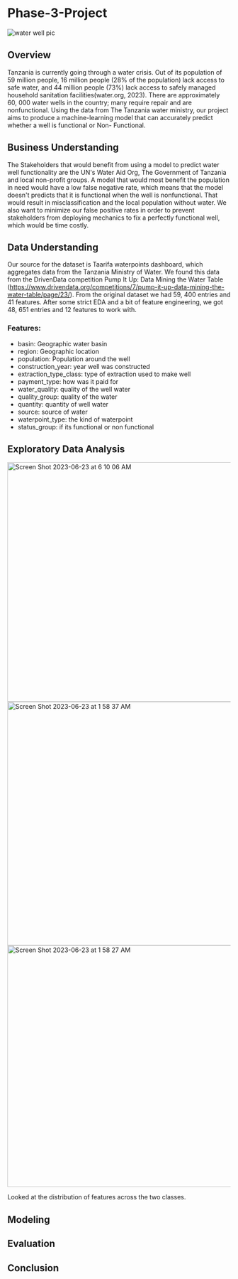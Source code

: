 # Phase-3-Project
![water well pic](https://github.com/LeebeeNYC/Phase-3-Project/assets/128645674/ae8b4f3e-4341-4c0c-900f-f2040306a0e7)
## Overview

Tanzania is currently going through a water crisis. Out of its population of 59 million people, 16 million people (28% of the population) lack access to safe water, and 44 million people (73%) lack access to safely managed household sanitation facilities(water.org, 2023). There are approximately 60, 000 water wells in the country; many require repair and are nonfunctional. Using the data from The Tanzania water ministry, our project aims to produce a machine-learning model that can accurately predict whether a well is functional or Non- Functional. 


## Business Understanding
The Stakeholders that would benefit from using a model to predict water well functionality are the UN's Water Aid Org, The Government of Tanzania and local non-profit groups. A model that would most benefit the population in need would have a low false negative rate, which means that the model doesn't predicts that it is functional when the well is nonfunctional. That would result in misclassification and the local population without water. 
We also want to minimize our false positive rates in order to prevent stakeholders from deploying mechanics to fix a perfectly functional well, which would be time costly. 

## Data Understanding
Our source for the dataset is Taarifa waterpoints dashboard, which aggregates data from the Tanzania Ministry of Water. We found this data from the DrivenData competition Pump It Up: Data Mining the Water Table (https://www.drivendata.org/competitions/7/pump-it-up-data-mining-the-water-table/page/23/).
From the original dataset we had 59, 400 entries and 41 features. After some strict EDA and a bit of feature engineering, we got 48, 651 entries and 12 features to work with.

### Features:
- basin: Geographic water basin
- region: Geographic location
- population: Population around the well
- construction_year: year well was constructed
- extraction_type_class: type of extraction used to make well
- payment_type: how was it paid for
- water_quality: quality of the well water
- quality_group: quality of the water
- quantity: quantity of well water
- source: source of water
- waterpoint_type: the kind of waterpoint
- status_group: if its functional or non functional



## Exploratory Data Analysis
<img width="539" alt="Screen Shot 2023-06-23 at 6 10 06 AM" src="https://github.com/LeebeeNYC/Phase-3-Project/assets/128645674/6e43215c-a8e4-46de-b890-ba1c41fe1066">

<img width="548" alt="Screen Shot 2023-06-23 at 1 58 37 AM" src="https://github.com/LeebeeNYC/Phase-3-Project/assets/128645674/f74851d1-f6ac-4f86-8e64-d3c560467391">

<img width="544" alt="Screen Shot 2023-06-23 at 1 58 27 AM" src="https://github.com/LeebeeNYC/Phase-3-Project/assets/128645674/4747e359-5cfc-4e5d-a0f8-df02dfbec3f9">

Looked at the distribution of features across the two classes. 

## Modeling
## Evaluation
## Conclusion
